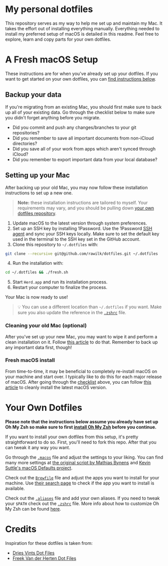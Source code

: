 # My personal dotfiles
This repository serves as my way to help me set up and maintain my Mac. It takes the effort out of installing
everything manually. Everything needed to install my preferred setup of macOS is detailed in this readme. Feel free
to explore, learn and copy parts for your own dotfiles.

# A Fresh macOS Setup
These instructions are for when you've already set up your dotfiles. If you want to get started on your own dotfiles, you can
[find instructions below](#your-own-dotfiles).

## Backup your data
If you're migrating from an existing Mac, you should first make sure to back up all of your existing data. Go through the checklist below to make sure you didn't forget anything before you migrate.

- Did you commit and push any changes/branches to your git repositories?
- Did you remember to save all important documents from non-iCloud directories?
- Did you save all of your work from apps which aren't synced through iCloud?
- Did you remember to export important data from your local database?

## Setting up your Mac
After backing up your old Mac, you may now follow these installation instructions to set up a new one.

> **Note:** these installation instructions are tailored to myself. Your requirements may vary, and you should be pulling down [your own dotfiles repository](#your-own-dotfiles).

1. Update macOS to the latest version through system preferences.
2. Set up an SSH key by installing 1Password. Use the 1Password [SSH agent](https://developer.1password.com/docs/ssh/get-started/#step-3-turn-on-the-1password-ssh-agent) and sync your SSH keys locally. Make sure to set the default key used in the terminal to the SSH key set in the GitHub account.
3. Clone this repository to `~/.dotfiles` with:
```bash
git clone --recursive git@github.com/rawilk/dotfiles.git ~/.dotfiles
```
4. Run the installation with:
```bash
cd ~/.dotfiles && ./fresh.sh
```
5. Start `Herd.app` and run its installation process.
6. Restart your computer to finalize the process.

Your Mac is now ready to use!

> 💡 You can use a different location than `~/.dotfiles` if you want. Make sure you also update the reference in the [`.zshrc`](./shell/.zshrc#L2) file.

### Cleaning your old Mac (optional)
After you've set up your new Mac, you may want to wipe it and perform a clean installation on it. Follow [this article](https://support.apple.com/guide/mac-help/erase-and-reinstall-macos-mh27903/mac) to do that. Remember to back up any important data first, though!

### Fresh macOS install
From time-to-time, it may be beneficial to completely re-install macOS on your machine and start over. I typically like to do this for each major release of macOS. After going through the [checklist](#backup-your-data) above, you can follow [this article](https://www.imore.com/how-do-clean-install-macos) to cleanly install the latest macOS version.

# Your Own Dotfiles
**Please note that the instructions below assume you already have set up Oh My Zsh so make sure to first [install Oh My Zsh](https://github.com/robbyrussell/oh-my-zsh#getting-started) before you continue.**

If you want to install your own dotfiles from this setup, it's pretty straightforward to do so. First, you'll need to fork this repo. After that you can tweak it any way you want.

Go through the [`.macos`](./macos/.set-defaults.sh) file and adjust the settings to your liking. You can find many more settings at [the original script by Mathias Bynens](https://github.com/mathiasbynens/dotfiles/blob/master/.macos) and [Kevin Suttle's macOS Defaults project](https://github.com/kevinSuttle/MacOS-Defaults).

Check out the [`Brewfile`](./Brewfile) file and adjust the apps you want to install for your machine. Use [their search page](https://caskroom.github.io/search) to check if the app you want to install is available.

Check out the [`.aliases`](./shell/.aliases) file and add your own aliases. If you need to tweak your `$PATH` check out the [`.zshrc`](./shell/.zshrc) file. More info about how to customize Oh My Zsh can be found [here](https://github.com/robbyrussell/oh-my-zsh/wiki/Customization).

# Credits
Inspiration for these dotfiles is taken from:

- [Dries Vints Dot Files](https://github.com/driesvints/dotfiles)
- [Freek Van der Herten Dot Files](https://github.com/freekmurze/dotfiles)
